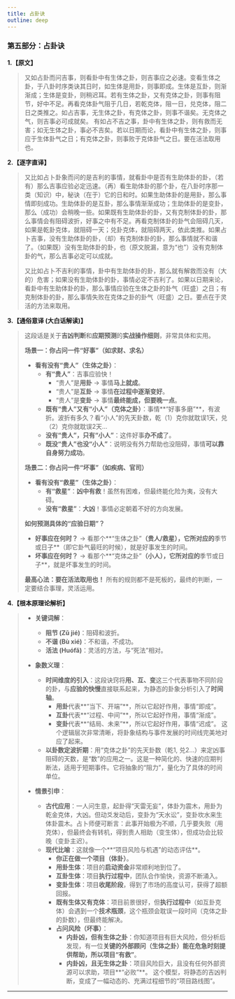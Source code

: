 ```yaml
---
title: 占卦诀
outline: deep
---
```

  
### **第五部分：占卦诀**

**1.【原文】**
> 又如占卦而问吉事，则看卦中有生体之卦，则吉事应之必速。变看生体之卦，于八卦时序类诀其日时，如生体是用卦，则事即成。生体是互卦，则渐渐成；生体是变卦，则稍迟耳。若有生体之卦，又有克体之卦，则事有阻节，好中不足。再看克体卦气阻于几日，若乾克体，阻一日，兑克体，阻二日之类推之。如占吉事，无生体之卦，有克体之卦，则事不谐矣。无克体之气，则吉事必可成就矣。
> 有如占不吉之事，卦中有生体之卦，则有救而无害；如无生体之卦，事必不吉矣。若以日期而论，看卦中有生体之卦，则事应于生体卦气之日；有克体之卦，则事败于克体卦气之日。要在活法取用也。

**2.【逐字直译】**
> 又比如占卜卦象而问的是吉利的事情，就看卦中是否有生助体卦的卦，（若有）那么吉事应验必定迅速。（再）看生助体卦的那个卦，在八卦时序那一类（知识）中，秘诀（在于）它的日和时。如果生助体卦的是用卦，那么事情即刻成功。生助体卦的是互卦，那么事情渐渐成功；生助体卦的是变卦，那么（成功）会稍晚一些。如果既有生助体卦的卦，又有克制体卦的卦，那么事情会有阻碍波折，好事之中有不足。再看克制体卦的卦气会阻碍几天，如果是乾卦克体，就阻碍一天；兑卦克体，就阻碍两天，依此类推。如果占卜吉事，没有生助体卦的卦，（却）有克制体卦的卦，那么事情就不和谐了。（如果既）没有生助体卦的卦，也（原文脱漏，意为“也”）没有克制体卦的气，那么吉事必定可以成就。
> 
> 又比如占卜不吉利的事情，卦中有生助体卦的卦，那么就有解救而没有（大的）危害；如果没有生助体卦的卦，事情必定不吉利了。如果以日期来论，看卦中有生助体卦的卦，那么事情应验在生体之卦的卦气（旺盛）之日；有克制体卦的卦，那么事情失败在克体之卦的卦气（旺盛）之日。要点在于灵活的方法来取用。

**3.【通俗意译 (大白话解读)】**
> 这段话是关于**吉凶判断**和**应期预测**的**实战操作细则**，非常具体和实用。
> 
> **场景一：你占问一件“好事”（如求财、求名）**
> *   **看有没有“贵人”（生体之卦）**：
>     *   **有“贵人”**：吉事应验快！
>         *   “贵人”是**用卦** -> 事情**马上就成**。
>         *   “贵人”是**互卦** -> 事情**在过程中逐渐变好**。
>         *   “贵人”是**变卦** -> 事情**最终能成，但要晚一点**。
>     *   **既有“贵人”又有“小人”（克体之卦）**：事情**“好事多磨”**，有波折。波折有多久？看“小人”的先天卦数，乾（1）克你就耽误1天，兑（2）克你就耽误2天...
>     *   **没有“贵人”，只有“小人”**：这件好事**办不成**了。
>     *   **既没“贵人”也没“小人”**：说明没有外力帮助也没阻碍，事情**可以靠自身努力成功**。
> 
> **场景二：你占问一件“坏事”（如疾病、官司）**
> *   **看有没有“救星”（生体之卦）**：
>     *   **有“救星”**：**凶中有救**！虽然有困难，但最终能化险为夷，没有大碍。
>     *   **没有“救星”**：**大凶**！事情必定朝着不好的方向发展。
> 
> **如何预测具体的“应验日期”？**
> *   **好事应在何时？** -> 看那个**“生体之卦”**（贵人/救星），它所对应的**季节或日子**（即它卦气最旺的时候），就是好事发生的时间。
> *   **坏事应在何时？** -> 看那个**“克体之卦”**（小人），它所对应的**季节或日子**，就是坏事发生的时间。
> 
> **最高心法：要在活法取用也！**
> 所有的规则都不是死板的，最终的判断，一定要结合事理，灵活运用。

**4.【根本原理论解析】**
> *   **关键词解**：
>     *   **阻节 (Zǔ jié)**：阻碍和波折。
>     *   **不谐 (Bù xié)**：不和谐，不成功。
>     *   **活法 (Huófǎ)**：灵活的方法，与“死法”相对。
> 
> *   **象数义理**：
>     *   **时间维度的引入**：这段诀窍将**用、互、变**这三个代表事物不同阶段的卦，与**应验的快慢**直接联系起来，为静态的卦象分析引入了**时间轴**。
>         *   **用卦**代表**“当下、开端”**，所以它起好作用，事情“即成”。
>         *   **互卦**代表**“过程、中间”**，所以它起好作用，事情“渐成”。
>         *   **变卦**代表**“结局、未来”**，所以它起好作用，事情“迟成”。
>         这个逻辑层次非常清晰，将卦象结构与事件发展的时间线完美地对应了起来。
>     *   **以卦数定波折期**：用“克体之卦”的先天卦数（乾1, 兑2...）来定凶事阻碍的天数，是“数”的应用之一。这是一种简化的、快速的应期判断法，适用于短期事件。它将抽象的“阻力”，量化为了具体的时间单位。
> 
> *   **情景引申**：
>     *   **古代应用**：一人问生意，起卦得“天雷无妄”，体卦为震木，用卦为乾金克体，大凶。但动爻发动后，变卦为“天水讼”，变卦坎水来生体卦震木。占卜师便可断言：此事开始极为不顺，几乎要失败（用克体），但最终会有转机，得到贵人相助（变生体），但成功会比较晚（变卦主迟）。
>     *   **现代比喻**：这就像一个**“项目风险与机遇”的动态评估**。
>         *   **你正在做一个项目（体卦）**。
>         *   **用卦生体**：项目的**启动资金**非常顺利地到位了。
>         *   **互卦生体**：项目**执行过程中**，团队合作愉快，资源不断涌入。
>         *   **变卦生体**：项目**收尾阶段**，得到了市场的高度认可，获得了超额回报。
>         *   **既有生体又有克体**：项目前景很好，但**执行过程中**（如互卦克体）会遇到一个**技术瓶颈**，这个瓶颈会耽误一段时间（克体之卦的卦数），但最终能解决。
>         *   **占问风险（坏事）**：
>             *   **内卦凶，但有生体之卦**：你知道项目有巨大风险，但分析后发现，有一位**关键的外部顾问（生体之卦）**能在危急时刻提供帮助，所以项目**“有救”**。
>             *   **内卦凶，且无生体之卦**：项目风险巨大，且没有任何外部资源可以求助，项目**“必败”**。
>             这个模型，将静态的吉凶判断，变成了一幅动态的、充满过程细节的“项目路线图”。

---
